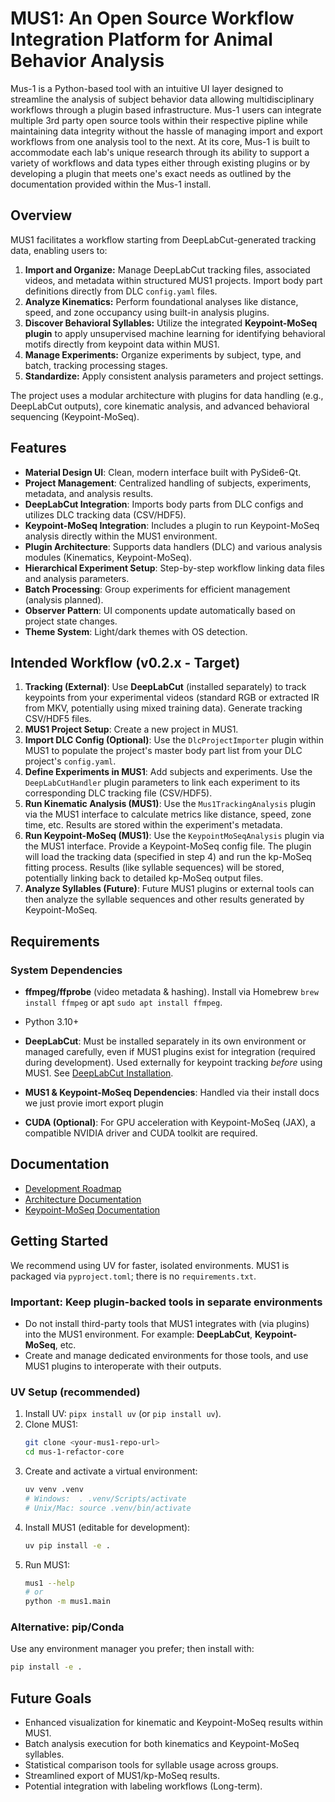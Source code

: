 # MUS1: An Open Source Workflow Integration Platform for Animal Behavior Analysis 

Mus-1 is a Python-based tool with an intuitive UI layer designed to streamline the analysis of subject behavior data allowing multidisciplinary workflows through a plugin based infrastructure. Mus-1 users can integrate multiple 3rd party open source tools within their respective pipline while maintaining data integrity without the hassle of managing import and export workflows from one analysis tool to the next. At its core, Mus-1 is built to accommodate each lab's unique research through its ability to support a variety of workflows and data types either through existing plugins or by developing a plugin that meets one's exact needs as outlined by the documentation provided within the Mus-1 install.

## Overview

MUS1 facilitates a workflow starting from DeepLabCut-generated tracking data, enabling users to:
1. **Import and Organize:** Manage DeepLabCut tracking files, associated videos, and metadata within structured MUS1 projects. Import body part definitions directly from DLC `config.yaml` files.
2. **Analyze Kinematics:** Perform foundational analyses like distance, speed, and zone occupancy using built-in analysis plugins.
3. **Discover Behavioral Syllables:** Utilize the integrated **Keypoint-MoSeq plugin** to apply unsupervised machine learning for identifying behavioral motifs directly from keypoint data within MUS1.
4. **Manage Experiments:** Organize experiments by subject, type, and batch, tracking processing stages.
5. **Standardize:** Apply consistent analysis parameters and project settings.

The project uses a modular architecture with plugins for data handling (e.g., DeepLabCut outputs), core kinematic analysis, and advanced behavioral sequencing (Keypoint-MoSeq).

## Features

- **Material Design UI**: Clean, modern interface built with PySide6-Qt.
- **Project Management**: Centralized handling of subjects, experiments, metadata, and analysis results.
- **DeepLabCut Integration**: Imports body parts from DLC configs and utilizes DLC tracking data (CSV/HDF5).
- **Keypoint-MoSeq Integration**: Includes a plugin to run Keypoint-MoSeq analysis directly within the MUS1 environment.
- **Plugin Architecture**: Supports data handlers (DLC) and various analysis modules (Kinematics, Keypoint-MoSeq).
- **Hierarchical Experiment Setup**: Step-by-step workflow linking data files and analysis parameters.
- **Batch Processing**: Group experiments for efficient management (analysis planned).
- **Observer Pattern**: UI components update automatically based on project state changes.
- **Theme System**: Light/dark themes with OS detection.

## Intended Workflow (v0.2.x - Target)

1.  **Tracking (External)**: Use **DeepLabCut** (installed separately) to track keypoints from your experimental videos (standard RGB or extracted IR from MKV, potentially using mixed training data). Generate tracking CSV/HDF5 files.
2.  **MUS1 Project Setup**: Create a new project in MUS1.
3.  **Import DLC Config (Optional)**: Use the `DlcProjectImporter` plugin within MUS1 to populate the project's master body part list from your DLC project's `config.yaml`.
4.  **Define Experiments in MUS1**: Add subjects and experiments. Use the `DeepLabCutHandler` plugin parameters to link each experiment to its corresponding DLC tracking file (CSV/HDF5).
5.  **Run Kinematic Analysis (MUS1)**: Use the `Mus1TrackingAnalysis` plugin via the MUS1 interface to calculate metrics like distance, speed, zone time, etc. Results are stored within the experiment's metadata.
6.  **Run Keypoint-MoSeq (MUS1)**: Use the `KeypointMoSeqAnalysis` plugin via the MUS1 interface. Provide a Keypoint-MoSeq config file. The plugin will load the tracking data (specified in step 4) and run the kp-MoSeq fitting process. Results (like syllable sequences) will be stored, potentially linking back to detailed kp-MoSeq output files.
7.  **Analyze Syllables (Future)**: Future MUS1 plugins or external tools can then analyze the syllable sequences and other results generated by Keypoint-MoSeq.

## Requirements

### System Dependencies
- **ffmpeg/ffprobe** (video metadata & hashing). Install via Homebrew `brew install ffmpeg` or apt `sudo apt install ffmpeg`.


- Python 3.10+
- **DeepLabCut**: Must be installed separately in its own environment or managed carefully, even if MUS1 plugins exist for integration (required during development). Used externally for keypoint tracking *before* using MUS1. See [DeepLabCut Installation](https://deeplabcut.github.io/DeepLabCut/docs/installation.html).
- **MUS1 & Keypoint-MoSeq Dependencies**: Handled via their install docs we just provie imort export plugin
- **CUDA (Optional)**: For GPU acceleration with Keypoint-MoSeq (JAX), a compatible NVIDIA driver and CUDA toolkit are required.

## Documentation
- [Development Roadmap](Mus1_Refactor/refactor%20notes/ROADMAP.md)
- [Architecture Documentation](Mus1_Refactor/refactor%20notes/Architecture.md)
- [Keypoint-MoSeq Documentation](https://keypoint-moseq.readthedocs.io/en/latest/)

## Getting Started

We recommend using UV for faster, isolated environments. MUS1 is packaged via `pyproject.toml`; there is no `requirements.txt`.

### Important: Keep plugin-backed tools in separate environments
- Do not install third-party tools that MUS1 integrates with (via plugins) into the MUS1 environment. For example: **DeepLabCut**, **Keypoint-MoSeq**, etc.
- Create and manage dedicated environments for those tools, and use MUS1 plugins to interoperate with their outputs.

### UV Setup (recommended)
1. Install UV: `pipx install uv` (or `pip install uv`).
2. Clone MUS1:
   ```bash
   git clone <your-mus1-repo-url>
   cd mus-1-refactor-core
   ```
3. Create and activate a virtual environment:
   ```bash
   uv venv .venv
   # Windows:  . .venv/Scripts/activate
   # Unix/Mac: source .venv/bin/activate
   ```
4. Install MUS1 (editable for development):
   ```bash
   uv pip install -e .
   ```
5. Run MUS1:
   ```bash
   mus1 --help
   # or
   python -m mus1.main
   ```

### Alternative: pip/Conda
Use any environment manager you prefer; then install with:
```bash
pip install -e .
```

## Future Goals
- Enhanced visualization for kinematic and Keypoint-MoSeq results within MUS1.
- Batch analysis execution for both kinematics and Keypoint-MoSeq syllables.
- Statistical comparison tools for syllable usage across groups.
- Streamlined export of MUS1/kp-MoSeq results.
- Potential integration with labeling workflows (Long-term).



